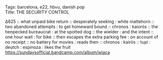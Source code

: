 Tags: barcelona, e22, hbvu, danish pop      
Title: THE SECURITY CONTROL
  
∆625 :: what unpaid bike return :: desperately seeking : white mattehorn :: two abandoned attempts : to get homeward bound :: chronos : kaiorós :: the henpecked bureaucrat : at the spotted dog :: the wielder : and the intent :: one hour wait : for bike :: then escapes the extra parking fee : on account of no receipt :: no battery for movies : reads then :: chronos : kairós :: tupi : deutch : espinoza : likes the fruit
<https://sundaysofficial.bandcamp.com/album/wiaca>  
